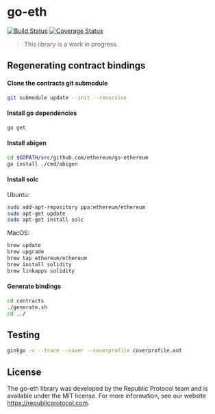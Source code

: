 # go-eth

[![Build Status](https://travis-ci.org/republicprotocol/go-eth.svg?branch=master)](https://travis-ci.org/republicprotocol/go-eth)
[![Coverage Status](https://coveralls.io/repos/github/republicprotocol/go-eth/badge.svg?branch=master)](https://coveralls.io/github/republicprotocol/go-eth?branch=master)

> This library is a work in progress.


## Regenerating contract bindings

#### Clone the contracts git submodule

```sh
git submodule update --init --recursive
```

#### Install go dependencies

```sh
go get
```

#### Install abigen

```sh
cd $GOPATH/src/github.com/ethereum/go-ethereum
go install ./cmd/abigen
```

#### Install solc

Ubuntu:

```sh
sudo add-apt-repository ppa:ethereum/ethereum
sudo apt-get update
sudo apt-get install solc
```

MacOS:

```sh
brew update
brew upgrade
brew tap ethereum/ethereum
brew install solidity
brew linkapps solidity
```

#### Generate bindings

```sh
cd contracts
./generate.sh
cd ../
```

## Testing

```sh
ginkgo -v --trace --cover --coverprofile coverprofile.out
```

## License

The go-eth library was developed by the Republic Protocol team and is available under the MIT license. For more information, see our website https://republicprotocol.com.
